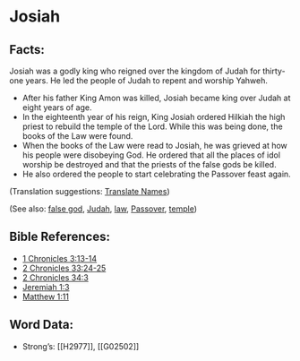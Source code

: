 # Josiah

## Facts:

Josiah was a godly king who reigned over the kingdom of Judah for thirty-one years. He led the people of Judah to repent and worship Yahweh.

* After his father King Amon was killed, Josiah became king over Judah at eight years of age.
* In the eighteenth year of his reign, King Josiah ordered Hilkiah the high priest to rebuild the temple of the Lord. While this was being done, the books of the Law were found.
* When the books of the Law were read to Josiah, he was grieved at how his people were disobeying God. He ordered that all the places of idol worship be destroyed and that the priests of the false gods be killed.
* He also ordered the people to start celebrating the Passover feast again.

(Translation suggestions: [Translate Names](../../translate/translate-names))

(See also: [false god](../kt/falsegod.md), [Judah](../names/judah.md), [law](../other/law.md), [Passover](../kt/passover.md), [temple](../kt/temple.md))

## Bible References:

* [1 Chronicles 3:13-14](rc://en/tn/help/1ch/03/13)
* [2 Chronicles 33:24-25](rc://en/tn/help/2ch/33/24)
* [2 Chronicles 34:3](rc://en/tn/help/2ch/34/03)
* [Jeremiah 1:3](rc://en/tn/help/jer/01/03)
* [Matthew 1:11](rc://en/tn/help/mat/01/11)

## Word Data:

* Strong’s: [[H2977]], [[G02502]]
